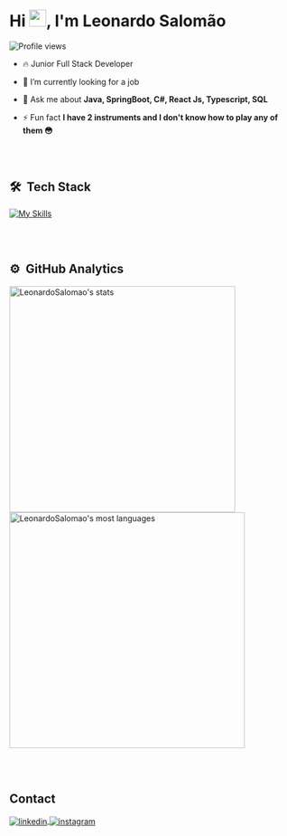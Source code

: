 <h1 align="left">Hi <img src="https://raw.githubusercontent.com/kaueMarques/kaueMarques/master/hi.gif" height="30px">, I'm Leonardo Salomão</h1>
<p align="left"> <img src="https://komarev.com/ghpvc/?username=LeonardoSalomao&color=ff69b4" alt="Profile views" /> </p>

- 🔥 Junior Full Stack Developer

- 🔭 I’m currently looking for a job

- 💬 Ask me about **Java, SpringBoot, C#, React Js, Typescript, SQL**

- ⚡ Fun fact **I have 2 instruments and I don't know how to play any of them 😳**


<br><br>

## 🛠 &nbsp;Tech Stack

[![My Skills](https://skillicons.dev/icons?i=java,cs,js,ts,nodejs,react,html,css,materialui,mysql,postman,gitlab,figma,docker,aws,linux)](https://skillicons.dev)

<br><br>

## ⚙️ &nbsp;GitHub Analytics

<p align="left">
<img width="400em" src="https://github-readme-stats.vercel.app/api?username=LeonardoSalomao&show_icons=true&theme=radical" alt="LeonardoSalomao's stats"/>
<img width="417em" src="https://github-readme-stats.vercel.app/api/top-langs/?username=LeonardoSalomao&layout=compact&theme=radical" alt="LeonardoSalomao's most languages"/>
</p>

<br><br>

## Contact

<p align="left" style="background:ff69b4">
<a href="https://www.linkedin.com/in/leonardo-rapini/" target="_blank">
  <img align="center" src="https://img.shields.io/badge/-LeonardoSalomao-05122A?style=flat&logo=linkedin" alt="linkedin"/>
</a>
<a href="https://www.instagram.com/_leozsalomao/" target="_blank">
 <img align="center" src="https://img.shields.io/badge/-LeonardoSalomao-05122A?style=flat&logo=instagram" alt="instagram"/>
</a>
</p>
